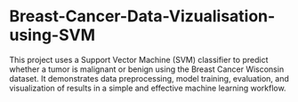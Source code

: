 # Breast-Cancer-Data-Vizualisation-using-SVM
This project uses a Support Vector Machine (SVM) classifier to predict whether a tumor is malignant or benign using the Breast Cancer Wisconsin dataset. It demonstrates data preprocessing, model training, evaluation, and visualization of results in a simple and effective machine learning workflow.
